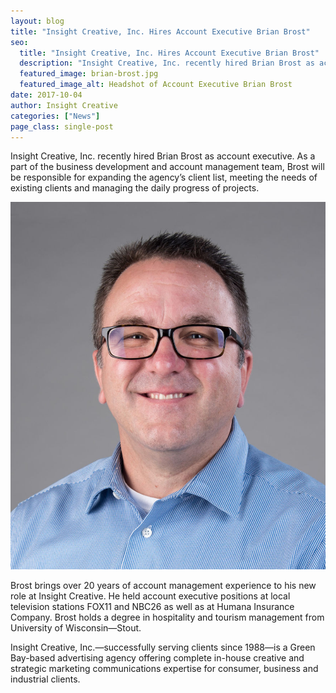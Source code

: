 ```yaml
---
layout: blog
title: "Insight Creative, Inc. Hires Account Executive Brian Brost"
seo:
  title: "Insight Creative, Inc. Hires Account Executive Brian Brost"
  description: "Insight Creative, Inc. recently hired Brian Brost as account executive."
  featured_image: brian-brost.jpg
  featured_image_alt: Headshot of Account Executive Brian Brost
date: 2017-10-04
author: Insight Creative
categories: ["News"]
page_class: single-post
---
```


Insight Creative, Inc. recently hired Brian Brost as account executive. As a part of the business development and account management team, Brost will be responsible for expanding the agency’s client list, meeting the needs of existing clients and managing the daily progress of projects.

![Headshot of Account Executive Brian Brost](brian-brost.jpg)

Brost brings over 20 years of account management experience to his new role at Insight Creative. He held account executive positions at local television stations FOX11 and NBC26 as well as at Humana Insurance Company. Brost holds a degree in hospitality and tourism management from University of Wisconsin—Stout.

Insight Creative, Inc.—successfully serving clients since 1988—is a Green Bay-based advertising agency offering complete in-house creative and strategic marketing communications expertise for consumer, business and industrial clients.

